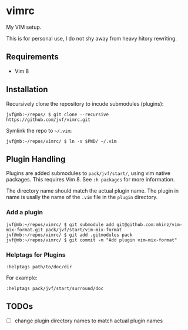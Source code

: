 # vimrc

My VIM setup. 

This is for personal use, I do not shy away from heavy hitory rewriting.

## Requirements

* Vim 8

## Installation

Recursively clone the repository to incude submodules (plugins):

```
jvf@mb:~/repos/ $ git clone --recursive https://github.com/jvf/vimrc.git
```

Symlink the repo to `~/.vim`:

```
jvf@mb:~/repos/vimrc/ $ ln -s $PWD/ ~/.vim
```

## Plugin Handling

Plugins are added submodules to `pack/jvf/start/`, using vim native packages. This requires Vim 8. See `:h packages` for more information.

The directory name should match the actual plugin name. The plugin in name is usally the name of the `.vim` file in the `plugin` directory.

### Add a plugin

```
jvf@mb:~/repos/vimrc/ $ git submodule add git@github.com:mhinz/vim-mix-format.git pack/jvf/start/vim-mix-format
jvf@mb:~/repos/vimrc/ $ git add .gitmodules pack
jvf@mb:~/repos/vimrc/ $ git commit -m "Add plugin vim-mix-format"
```

### Helptags for Plugins

```
:helptags path/to/doc/dir
```
For example:

```
:helptags pack/jvf/start/surround/doc
```

## TODOs

* [ ] change plugin directory names to match actual plugin names
